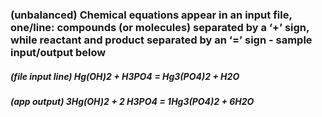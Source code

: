 ### (unbalanced) Chemical equations appear in an input file, one/line: compounds (or molecules) separated by a ‘+’ sign, while reactant and product separated by an ‘=’ sign - sample input/output below

##### (file input line) 	Hg(OH)2  + H3PO4 = Hg3(PO4)2 + H2O
##### (app output)	3Hg(OH)2  + 2 H3PO4 = 1Hg3(PO4)2 + 6H2O
